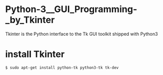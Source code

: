 # Python-3__GUI_Programming-_by_Tkinter
Tkinter is the Python interface to the Tk GUI toolkit shipped with Python3

# install Tkinter 

```sh
$ sudo apt-get install python-tk python3-tk tk-dev

```
